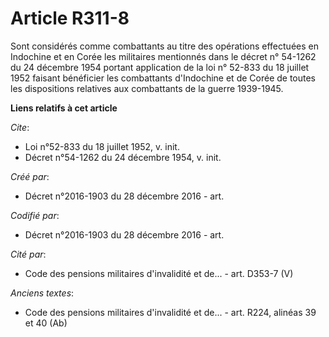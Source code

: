 # Article R311-8

Sont considérés comme combattants au titre des opérations effectuées en Indochine et en Corée les militaires mentionnés dans
le décret n° 54-1262 du 24 décembre 1954 portant application de la loi n° 52-833 du 18 juillet 1952 faisant bénéficier les
combattants d'Indochine et de Corée de toutes les dispositions relatives aux combattants de la guerre 1939-1945.

**Liens relatifs à cet article**

_Cite_:

  - Loi n°52-833 du 18 juillet 1952, v. init.
  - Décret n°54-1262 du 24 décembre 1954, v. init.

_Créé par_:

  - Décret n°2016-1903 du 28 décembre 2016 - art.

_Codifié par_:

  - Décret n°2016-1903 du 28 décembre 2016 - art.

_Cité par_:

  - Code des pensions militaires d'invalidité et de... - art. D353-7 (V)

_Anciens textes_:

  - Code des pensions militaires d'invalidité et de... - art. R224, alinéas 39 et 40 (Ab)
